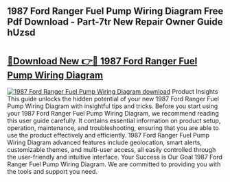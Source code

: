 ## 1987 Ford Ranger Fuel Pump Wiring Diagram Free Pdf Download - Part-7tr New Repair Owner Guide hUzsd

# <h2><a href="http://dfhjeqj.blite.top/?on=1987+Ford+Ranger+Fuel+Pump+Wiring+Diagram">🔗Download New 👉🔴 1987 Ford Ranger Fuel Pump Wiring Diagram</a></h2>

[![1987 Ford Ranger Fuel Pump Wiring Diagram download](https://i.imgur.com/lujVjoI.png)](http://dfhjeqj.blite.top/?on=1987+Ford+Ranger+Fuel+Pump+Wiring+Diagram)
Product Insights This guide unlocks the hidden potential of your new 1987 Ford Ranger Fuel Pump Wiring Diagram with insightful tips and tricks. Before you start using your 1987 Ford Ranger Fuel Pump Wiring Diagram, we recommend reading this user guide carefully. It contains essential information on product setup, operation, maintenance, and troubleshooting, ensuring that you are able to use the product effectively and efficiently. 1987 Ford Ranger Fuel Pump Wiring Diagram advanced features include geolocation, smart alerts, customizable themes, and multi-user access, all easily controlled through the user-friendly and intuitive interface. Your Success is Our Goal 1987 Ford Ranger Fuel Pump Wiring Diagram. We are committed to providing you with the tools and support you need.
